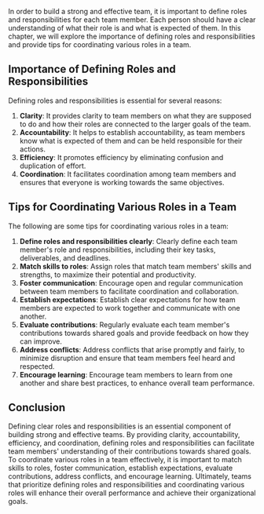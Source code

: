 

In order to build a strong and effective team, it is important to define roles and responsibilities for each team member. Each person should have a clear understanding of what their role is and what is expected of them. In this chapter, we will explore the importance of defining roles and responsibilities and provide tips for coordinating various roles in a team.

## Importance of Defining Roles and Responsibilities

Defining roles and responsibilities is essential for several reasons:

1. **Clarity**: It provides clarity to team members on what they are supposed to do and how their roles are connected to the larger goals of the team.
2. **Accountability**: It helps to establish accountability, as team members know what is expected of them and can be held responsible for their actions.
3. **Efficiency**: It promotes efficiency by eliminating confusion and duplication of effort.
4. **Coordination**: It facilitates coordination among team members and ensures that everyone is working towards the same objectives.

## Tips for Coordinating Various Roles in a Team

The following are some tips for coordinating various roles in a team:

1. **Define roles and responsibilities clearly**: Clearly define each team member's role and responsibilities, including their key tasks, deliverables, and deadlines.
2. **Match skills to roles**: Assign roles that match team members' skills and strengths, to maximize their potential and productivity.
3. **Foster communication**: Encourage open and regular communication between team members to facilitate coordination and collaboration.
4. **Establish expectations**: Establish clear expectations for how team members are expected to work together and communicate with one another.
5. **Evaluate contributions**: Regularly evaluate each team member's contributions towards shared goals and provide feedback on how they can improve.
6. **Address conflicts**: Address conflicts that arise promptly and fairly, to minimize disruption and ensure that team members feel heard and respected.
7. **Encourage learning**: Encourage team members to learn from one another and share best practices, to enhance overall team performance.

## Conclusion

Defining clear roles and responsibilities is an essential component of building strong and effective teams. By providing clarity, accountability, efficiency, and coordination, defining roles and responsibilities can facilitate team members' understanding of their contributions towards shared goals. To coordinate various roles in a team effectively, it is important to match skills to roles, foster communication, establish expectations, evaluate contributions, address conflicts, and encourage learning. Ultimately, teams that prioritize defining roles and responsibilities and coordinating various roles will enhance their overall performance and achieve their organizational goals.
